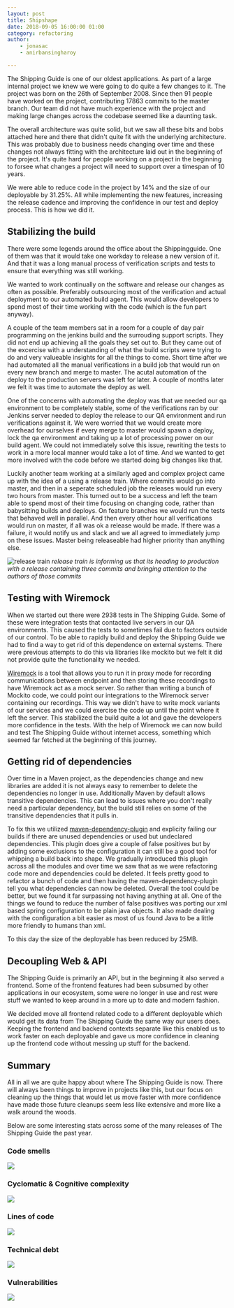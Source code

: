 ```yaml
---
layout: post
title: Shipshape
date: 2018-09-05 16:00:00 01:00
category: refactoring
author:
    - jonasac
    - anirbansingharoy

---
```


The Shipping Guide is one of our oldest applications. As part of a large internal project we knew we were going to do quite a few changes to it. The project was born on the 26th of September 2008. Since then 91 people have worked on the project, contributing 17863 commits to the master branch. Our team did not have much experience with the project and making large changes across the codebase seemed like a daunting task.


The overall architecture was quite solid, but we saw all these bits and bobs attached here and there that didn't quite fit with the underlying architecture. This was probably due to business needs changing over time and these changes not always fitting with the architecture laid out in the beginning of the project. It's quite hard for people working on a project in the beginning to forsee what changes a project will need to support over a timespan of 10 years.


We were able to reduce code in the project by 14% and the size of our deployable by 31.25%. All while implementing the new features, increasing the release cadence and improving the confidence in our test and deploy process. This is how we did it.

## Stabilizing the build

There were some legends around the office about the Shippingguide. One of them was that it would take one workday to release a new version of it. And that it was a long manual process of verification scripts and tests to ensure that everything was still working.


We wanted to work continually on the software and release our changes as often as possible. Preferably outsourcing most of the verification and actual deployment to our automated build agent. This would allow developers to spend most of their time working with the code (which is the fun part anyway).


A couple of the team members sat in a room for a couple of day pair programming on the jenkins build and the surrouding support scripts. They did not end up achieving all the goals they set out to. But they came out of the excercise with a understanding of what the build scripts were trying to do and very valueable insights for all the things to come. Short time after we had automated all the manual verifications in a build job that would run on every new branch and merge to master. The acutal automation of the deploy to the production servers was left for later. A couple of months later we felt it was time to automate the deploy as well.


One of the concerns with automating the deploy was that we needed our qa environment to be completely stable, some of the verifications ran by our Jenkins server needed to deploy the release to our QA environment and run verifications against it. We were worried that we would create more overhead for ourselves if every merge to master would spawn a deploy, lock the qa environment and taking up a lot of processing power on our build agent. We could not immediately solve this issue, rewriting the tests to work in a more local manner would take a lot of time. And we wanted to get more involved with the code before we started doing big changes like that.


Luckily another team working at a similarly aged and complex project came up with the idea of a using a release train. Where commits would go into master, and then in a seperate scheduled job the releases would run every two hours from master. This turned out to be a success and left the team able to spend most of their time focusing on changing code, rather than babysitting builds and deploys. On feature branches we would run the tests that behaved well in parallel. And then every other hour all verifications would run on master, if all was ok a release would be made. If there was a failure, it would notify us and slack and we all agreed to immediately jump on these issues. Master being releaseable had higher priority than anything else.


![release train](/img/ship-shape/release_train.png)
_release train is informing us that its heading to production with a release containing three commits and bringing attention to the authors of those commits_

## Testing with Wiremock

When we started out there were 2938 tests in The Shipping Guide. Some of these were integration tests that contacted live servers in our QA environments. This caused the tests to sometimes fail due to factors outside of our control. To be able to rapidly build and deploy the Shipping Guide we had to find a way to get rid of this dependence on external systems. There were previous attempts to do this via libraries like mockito but we felt it did not provide quite the functionality we needed. 


[Wiremock](http://wiremock.org/) is a tool that allows you to run it in proxy mode for recording communications between endpoint and then storing these recordings to have Wiremock act as a mock server. So rather than writing a bunch of Mockito code, we could point our integrations to the Wiremock server containing our recordings. This way we didn't have to write mock variants of our services and we could exercise the code up until the point where it left the server. This stabilized the build quite a lot and gave the developers more confidence in the tests. With the help of Wiremock we can now build and test The Shipping Guide without internet access, something which seemed far fetched at the beginning of this journey.


## Getting rid of dependencies

Over time in a Maven project, as the dependencies change and new libraries are added it is not always easy to remember to delete the dependencies no longer in use. Additionally Maven by default allows transitive dependencies. This can lead to issues where you don't really need a particular dependency, but the build still relies on some of the transitive dependencies that it pulls in. 


To fix this we utilized [maven-dependency-plugin](https://maven.apache.org/plugins/maven-dependency-plugin/) and explicity failing our builds if there are unused dependencies or used but undeclared dependencies. This plugin does give a couple of false positives but by adding some exclusions to the configuration it can still be a good tool for whipping a build back into shape. We gradually introduced this plugin across all the modules and over time we saw that as we were refactoring code more and dependencies could be deleted. It feels pretty good to refactor a bunch of code and then having the maven-dependency-plugin tell you what dependencies can now be deleted. Overall the tool could be better, but we found it far surpassing not having anything at all. One of the things we found to reduce the number of false positives was porting our xml based spring configuration to be plain java objects. It also made dealing with the configuration a bit easier as most of us found Java to be a little more friendly to humans than xml.


To this day the size of the deployable has been reduced by 25MB.

## Decoupling Web & API


The Shipping Guide is primarily an API, but in the beginning it also served a frontend. Some of the frontend features had been subsumed by other applications in our ecosystem, some were no longer in use and rest were stuff we wanted to keep around in a more up to date and modern fashion. 

We decided move all frontend related code to a different deployable which would get its data from The Shipping Guide the same way our users does. Keeping the frontend and backend contexts separate like this enabled us to work faster on each deployable and gave us more confidence in cleaning up the frontend code without messing up stuff for the backend. 


## Summary

All in all we are quite happy about where The Shipping Guide is now. There will always been things to improve in projects like this, but our focus on cleaning up the things that would let us move faster with more confidence have made those future cleanups seem less like extensive and more like a walk around the woods.

Below are some interesting stats across some of the many releases of The Shipping Guide the past year.


### Code smells
<img src="/img/ship-shape/code_smells.png">

### Cyclomatic & Cognitive complexity
<img src="/img/ship-shape/cognitive_complexity.png">

### Lines of code
<img src="/img/ship-shape/lines_of_code.png">

### Technical debt
<img src="/img/ship-shape/technical_debt.png">

### Vulnerabilities
<img src="/img/ship-shape/vulnerabilities.png">